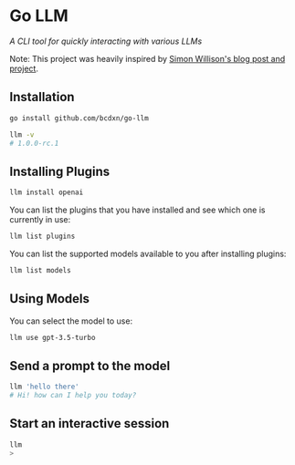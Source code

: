 # Go LLM

_A CLI tool for quickly interacting with various LLMs_

Note: This project was heavily inspired by [Simon Willison's blog post and project](https://simonwillison.net/2024/Jun/17/cli-language-models/).

## Installation

```sh
go install github.com/bcdxn/go-llm
```

```sh
llm -v
# 1.0.0-rc.1
```

## Installing Plugins

```sh
llm install openai
```

You can list the plugins that you have installed and see which one is currently in use:

```sh
llm list plugins
```

You can list the supported models available to you after installing plugins:

```sh
llm list models
```

## Using Models

You can select the model to use:

```sh
llm use gpt-3.5-turbo
```

## Send a prompt to the model

```sh
llm 'hello there'
# Hi! how can I help you today?
```

## Start an interactive session

```sh
llm
> 
```